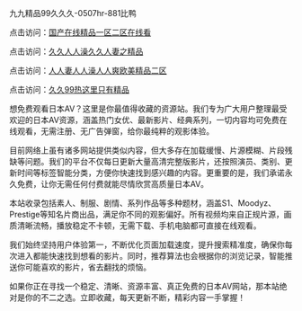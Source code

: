 
九九精品99久久久-0507hr-881比鸭

点击访问：<a href="https://gda-c7m.pages.dev/">国产在线精品一区二区在线看</a>

点击访问：<a href="https://rtj-3zo.pages.dev/">久久人人澡久久人妻之精品</a>

点击访问：<a href="https://gfd-5xg.pages.dev/">人人妻人人澡人人爽欧美精品二区</a>

点击访问：<a href="https://fdhf-454.pages.dev/">久久99热这里只有精品</a>

想免费观看日本AV？这里是你最值得收藏的资源站。我们专为广大用户整理最受欢迎的日本AV资源，涵盖热门女优、最新影片、经典系列，一切内容均可免费在线观看，无需注册、无广告弹窗，给你最纯粹的观影体验。

目前网络上虽有诸多网站提供类似内容，但大多存在加载缓慢、片源模糊、片段残缺等问题。我们的平台不仅每日更新大量高清完整版影片，还按照演员、类别、更新时间等标签智能分类，方便你快速找到感兴趣的内容。更重要的是，我们承诺永久免费，让你无需任何付费就能尽情欣赏高质量日本AV。

本站收录包括素人、制服、剧情、系列作品等多种题材，涵盖S1、Moodyz、Prestige等知名片商出品，满足你不同的观影偏好。所有视频均来自正规片源，画质清晰流畅，播放稳定不卡顿，无需下载、手机电脑都可直接在线观看。

我们始终坚持用户体验第一，不断优化页面加载速度，提升搜索精准度，确保你每次进入都能快速找到想看的影片。同时，推荐算法也会根据你的浏览记录，智能推送你可能喜欢的影片，省去翻找的烦恼。

如果你正在寻找一个稳定、清晰、资源丰富、真正免费的日本AV网站，那本站绝对是你的不二之选。立即收藏，每天更新不断，精彩内容一手掌握！

<span style="display:none;">[Canonical link ( https://github.com/vk20250705/635465 ）</span>
